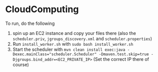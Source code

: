CloudComputing
==============

To run, do the following

1. spin up an EC2 instance and copy your files there (also the `scheduler.priv`, `jgroups_discovery.xml` and `scheduler.properties`)
1. Run `install_worker.sh` with `sudo bash install_worker.sh`
1. Start the scheduler with `mvn clean install exec:java -Dexec.mainClass="scheduler.Scheduler" -Dmaven.test.skip=true -Djgroups.bind_addr=<EC2_PRIVATE_IP>` (Set the correct IP there of course)
